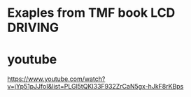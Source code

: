 # Exaples from TMF book LCD DRIVING

# youtube

https://www.youtube.com/watch?v=jYp51pJJfoI&list=PLGl5tQKI33F932ZrCaN5gx-hJkF8rKBps

